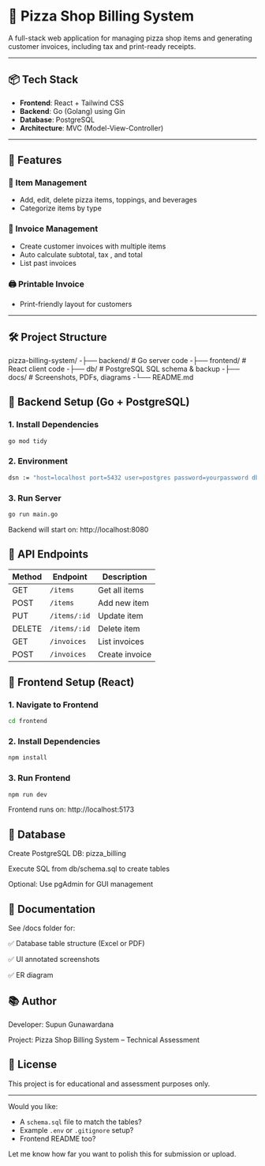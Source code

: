 # 🍕 Pizza Shop Billing System

A full-stack web application for managing pizza shop items and generating customer invoices, including tax and print-ready receipts.

---

## 📦 Tech Stack

- **Frontend**: React + Tailwind CSS
- **Backend**: Go (Golang) using Gin
- **Database**: PostgreSQL
- **Architecture**: MVC (Model-View-Controller)

---

## 🚀 Features

### 🧾 Item Management
- Add, edit, delete pizza items, toppings, and beverages
- Categorize items by type

### 🧾 Invoice Management
- Create customer invoices with multiple items
- Auto calculate subtotal, tax , and total
- List past invoices

### 🖨️ Printable Invoice
- Print-friendly layout for customers

---

## 🛠️ Project Structure

pizza-billing-system/
-├── backend/ # Go server code
-├── frontend/ # React client code
-├── db/ # PostgreSQL SQL schema & backup
-├── docs/ # Screenshots, PDFs, diagrams
-└── README.md

## 📂 Backend Setup (Go + PostgreSQL)

### 1. Install Dependencies
```bash
go mod tidy
```
### 2. Environment
```bash
dsn := "host=localhost port=5432 user=postgres password=yourpassword dbname=pizza_billing sslmode=disable"
```
### 3. Run Server
```bash
go run main.go
```
Backend will start on: http://localhost:8080

## 🧾 API Endpoints
| Method | Endpoint     | Description    |
| ------ | ------------ | -------------- |
| GET    | `/items`     | Get all items  |
| POST   | `/items`     | Add new item   |
| PUT    | `/items/:id` | Update item    |
| DELETE | `/items/:id` | Delete item    |
| GET    | `/invoices`  | List invoices  |
| POST   | `/invoices`  | Create invoice |

## 🎨 Frontend Setup (React)

### 1. Navigate to Frontend
```bash
cd frontend
```
### 2. Install Dependencies
```bash
npm install
```
### 3. Run Frontend
```bash
npm run dev
```
Frontend runs on: http://localhost:5173

## 🧰 Database
Create PostgreSQL DB: pizza_billing

Execute SQL from db/schema.sql to create tables

Optional: Use pgAdmin for GUI management

## 📄 Documentation
See /docs folder for:

✅ Database table structure (Excel or PDF)

✅ UI annotated screenshots

✅ ER diagram

## 📚 Author
Developer: Supun Gunawardana

Project: Pizza Shop Billing System – Technical Assessment

## 📃 License
This project is for educational and assessment purposes only.

---

Would you like:
- A `schema.sql` file to match the tables?
- Example `.env` or `.gitignore` setup?
- Frontend README too?

Let me know how far you want to polish this for submission or upload.
